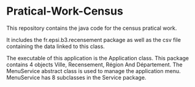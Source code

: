 # Pratical-Work-Census
This repository contains the java code for the census pratical work.

It includes the fr.epsi.b3.recensement package as well as the csv file containing the data linked to this class.

The executable of this application is the Application class. This package contains 4 objects Ville, Recensement, Région And Département.
The MenuService abstract class is used to manage the application menu. MenuService has 8 subclasses in the Service package.

